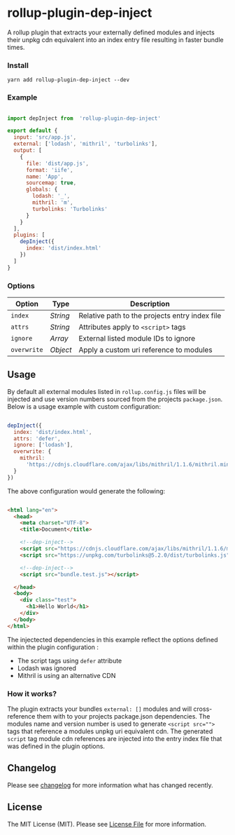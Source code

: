 
# rollup-plugin-dep-inject

A rollup plugin that extracts your externally defined modules and injects their unpkg cdn equivalent into an index entry file resulting in faster bundle times.

### Install
`yarn add rollup-plugin-dep-inject --dev`

### Example
```js

import depInject from  'rollup-plugin-dep-inject'

export default {
  input: 'src/app.js',
  external: ['lodash', 'mithril', 'turbolinks'],
  output: [
    {
      file: 'dist/app.js',
      format: 'iife',
      name: 'App',
      sourcemap: true,
      globals: {
        lodash: '_',
        mithril: 'm',
        turbolinks: 'Turbolinks'
      }
    }
  ],
  plugins: [
    depInject({
      index: 'dist/index.html'
    })
  ]
}

```

### Options

| Option | Type  |  Description |
|--|--|--|
| `index` | *String* | Relative path to the projects entry index file |
| `attrs` | *String* | Attributes apply to `<script>` tags |
| `ignore` | *Array* | External listed module IDs to ignore |
| `overwrite` | *Object* | Apply a custom uri reference to modules |


## Usage
By default all external modules listed in  `rollup.config.js` files will be injected and use version numbers sourced from the projects `package.json`. Below is a usage example with custom configuration:

```js

depInject({
  index: 'dist/index.html',
  attrs: 'defer',
  ignore: ['lodash'],
  overwrite: {
    mithril:
      'https://cdnjs.cloudflare.com/ajax/libs/mithril/1.1.6/mithril.min.js'
  }
})

```
The above configuration would generate the following:

```html

<html lang="en">
  <head>
    <meta charset="UTF-8">
    <title>Document</title>

    <!--dep-inject-->
    <script src="https://cdnjs.cloudflare.com/ajax/libs/mithril/1.1.6/mithril.min.js"></script>
    <script src="https://unpkg.com/turbolinks@5.2.0/dist/turbolinks.js"></script>

    <!--dep-inject-->
    <script src="bundle.test.js"></script>

  </head>
  <body>
    <div class="test">
      <h1>Hello World</h1>
    </div>
  </body>
</html>

```
The injectected dependencies in this example reflect the options defined within the plugin configuration :

- The script tags using `defer`  attribute
- Lodash was ignored
- Mithril is using an alternative CDN

### How it works?
The plugin extracts your bundles `external: []` modules and will cross-reference them with to your projects package.json dependencies. The modules name and version number is used to generate `<script src="">` tags that reference a modules unpkg uri equivalent cdn. The generated  `script` tag module cdn references are injected into the entry index file that was defined in the plugin options.

## Changelog

Please see [changelog](changelog.md) for more information what has changed recently.

## License
The MIT License (MIT). Please see [License File](LICENSE) for more information.

